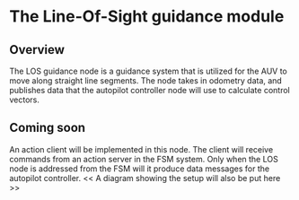 # The Line-Of-Sight guidance module

## Overview
The LOS guidance node is a guidance system that is utilized for the AUV to move along straight line segments.
The node takes in odometry data, and publishes data that the autopilot controller node will use to calculate control vectors.

## Coming soon
An action client will be implemented in this node. The client will receive commands from an action server in the FSM system. Only when the LOS node is addressed from the FSM will it produce data messages for the autopilot controller.
<< A diagram showing the setup will also be put here >>
